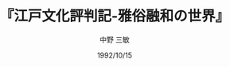 ---
title: "『江戸文化評判記-雅俗融和の世界』"
description: "江戸には江戸の文化を成熟させた先人がいた。その果実は、現代と全く異なる味わいがあるからこそおもしろい。著者は、江戸の文物を部品に一人乗りのタイム・マシーンを組み立てて江戸観光を企てる。着いた時代は伝統の「雅」と新興の「俗」の両文化が見事に融和した壮年期の江戸。中央はもとより地方にも足を延ばし、一癖も二癖もある多彩な人々を訪れ、出版事情を探り、文人大名の蔵書も拝見。まずはこれを評判記に刻んで御報告の仕儀。"
date: 1992/10/15
draft: false
hideToc: false
enableToc: true
enableTocContent: false
author: "中野 三敏"
tags: 
- 日本文化論
category: 
- 日本史
series:
- 中公新書
- 早稲田大学必修基礎演習テキスト100(2020年度)
image: images/feature2/content.png
---
